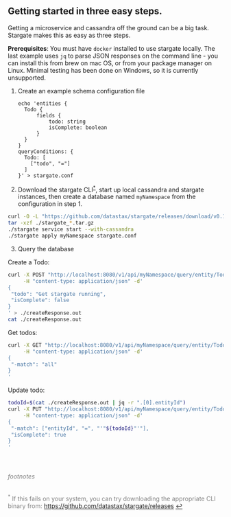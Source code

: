 ## Getting started in three easy steps.

Getting a microservice and cassandra off the ground can be a big task. Stargate makes this as easy as three steps.

**Prerequisites**: You must have `docker` installed to use stargate locally.
The last example uses `jq` to parse JSON responses on the command line - you can install this from brew on mac OS,
or from your package manager on Linux.
Minimal testing has been done on Windows, so it is currently unsupported.


1. Create an example schema configuration file
    ```
    echo 'entities {
      Todo {
          fields {
              todo: string
              isComplete: boolean
          }
      }
    }
    queryConditions: {
      Todo: [
        ["todo", "="]
      ]
    }' > stargate.conf
    ```

2. Download the stargate CLI<sup id="a1">[*](#f1)</sup>, start up local cassandra and stargate instances, then create a database named `myNamespace` from the configuration in step 1.
```sh
curl -O -L "https://github.com/datastax/stargate/releases/download/v0.1.1/stargate_0.1.1_$(uname -s)_x86_64.tar.gz"
tar -xzf ./stargate_*.tar.gz
./stargate service start --with-cassandra 
./stargate apply myNamespace stargate.conf
```
    
3. Query the database

Create a Todo:
```sh
curl -X POST "http://localhost:8080/v1/api/myNamespace/query/entity/Todo" \
     -H "content-type: application/json" -d'
{ 
 "todo": "Get stargate running",
 "isComplete": false
}
' > ./createResponse.out
cat ./createResponse.out
```

Get todos:
```sh
curl -X GET "http://localhost:8080/v1/api/myNamespace/query/entity/Todo" \
     -H "content-type: application/json" -d'
{ 
 "-match": "all"
}
'
```

Update todo:
```sh
todoId=$(cat ./createResponse.out | jq -r ".[0].entityId")
curl -X PUT "http://localhost:8080/v1/api/myNamespace/query/entity/Todo" \
     -H "content-type: application/json" -d'
{ 
 "-match": ["entityId", "=", "'"${todoId}"'"],
 "isComplete": true
}
'
```

<br />
<span style="color:grey">

###### footnotes
<sup id="f1">*</sup> If this fails on your system, you can try downloading the appropriate CLI binary from: https://github.com/datastax/stargate/releases [↩](#a1)

</span>